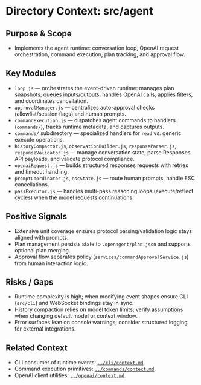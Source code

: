 # Directory Context: src/agent

## Purpose & Scope
- Implements the agent runtime: conversation loop, OpenAI request orchestration, command execution, plan tracking, and approval flow.

## Key Modules
- `loop.js` — orchestrates the event-driven runtime: manages plan snapshots, queues inputs/outputs, handles OpenAI calls, applies filters, and coordinates cancellation.
- `approvalManager.js` — centralizes auto-approval checks (allowlist/session flags) and human prompts.
- `commandExecution.js` — dispatches agent commands to handlers (`commands/`), tracks runtime metadata, and captures outputs.
- `commands/` subdirectory — specialized handlers for `read` vs. generic execute operations.
- `historyCompactor.js`, `observationBuilder.js`, `responseParser.js`, `responseValidator.js` — manage conversation state, parse Responses API payloads, and validate protocol compliance.
- `openaiRequest.js` — builds structured responses requests with retries and timeout handling.
- `promptCoordinator.js`, `escState.js` — route human prompts, handle ESC cancellations.
- `passExecutor.js` — handles multi-pass reasoning loops (execute/reflect cycles) when the model requests continuations.

## Positive Signals
- Extensive unit coverage ensures protocol parsing/validation logic stays aligned with prompts.
- Plan management persists state to `.openagent/plan.json` and supports optional plan merging.
- Approval flow separates policy (`services/commandApprovalService.js`) from human interaction logic.

## Risks / Gaps
- Runtime complexity is high; when modifying event shapes ensure CLI (`src/cli`) and WebSocket bindings stay in sync.
- History compaction relies on model token limits; verify assumptions when changing default model or context window.
- Error surfaces lean on console warnings; consider structured logging for external integrations.

## Related Context
- CLI consumer of runtime events: [`../cli/context.md`](../cli/context.md).
- Command execution primitives: [`../commands/context.md`](../commands/context.md).
- OpenAI client utilities: [`../openai/context.md`](../openai/context.md).
